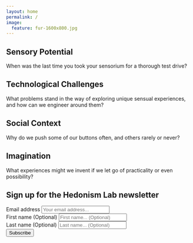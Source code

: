 ```yaml
---
layout: home
permalink: /
image:
  feature: fur-1600x800.jpg
---
```


<div class="tiles">

<div class="tile">
  <h2 class="post-title">Sensory Potential</h2>
  <p class="post-excerpt">When was the last time you took your sensorium for a thorough test drive?</p>
</div><!-- /.tile -->

<div class="tile">
  <h2 class="post-title">Technological Challenges</h2>
  <p class="post-excerpt">What problems stand in the way of exploring unique sensual experiences, and how can we engineer around them?</p>
</div><!-- /.tile -->

<div class="tile">
  <h2 class="post-title">Social Context</h2>
  <p class="post-excerpt">Why do we push some of our buttons often, and others rarely or never?</p>
</div><!-- /.tile -->

<div class="tile">
  <h2 class="post-title">Imagination</h2>
  <p class="post-excerpt">What experiences might we invent if we let go of practicality or even possibility?</p>
</div><!-- /.tile -->

</div><!-- /.tiles -->

<div id="revue-embed">
  <h2>Sign up for the Hedonism Lab newsletter</h2>
  <form action="https://www.getrevue.co/profile/hedonismlab/add_subscriber" method="post" id="revue-form" name="revue-form"  target="_blank">
  <div class="revue-form-group">
    <label for="member_email">Email address</label>
    <input class="revue-form-field" placeholder="Your email address..." type="email" name="member[email]" id="member_email">
  </div>
  <div class="revue-form-group">
    <label for="member_first_name">First name <span class="optional">(Optional)</span></label>
    <input class="revue-form-field" placeholder="First name... (Optional)" type="text" name="member[first_name]" id="member_first_name">
  </div>
  <div class="revue-form-group">
    <label for="member_last_name">Last name <span class="optional">(Optional)</span></label>
    <input class="revue-form-field" placeholder="Last name... (Optional)" type="text" name="member[last_name]" id="member_last_name">
  </div>
  <div class="revue-form-actions">
    <input type="submit" value="Subscribe" name="member[subscribe]" id="member_submit">
  </div>
  </form>
</div>
